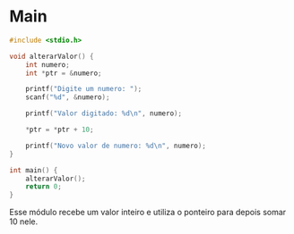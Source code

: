 # Main
```C
#include <stdio.h>

void alterarValor() {
    int numero;         
    int *ptr = &numero; 

    printf("Digite um numero: ");
    scanf("%d", &numero); 

    printf("Valor digitado: %d\n", numero);

    *ptr = *ptr + 10; 

    printf("Novo valor de numero: %d\n", numero);
}

int main() {
    alterarValor();
    return 0;
}
```
Esse módulo recebe um valor inteiro e utiliza o ponteiro para depois somar 10 nele.
